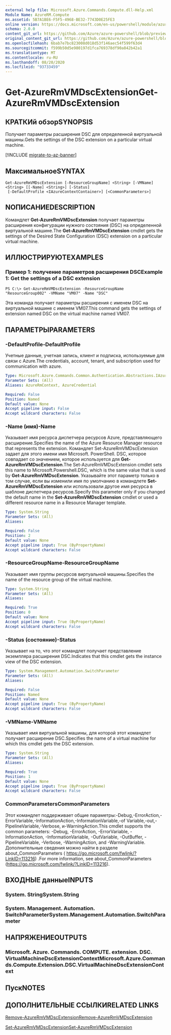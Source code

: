 ```yaml
---
external help file: Microsoft.Azure.Commands.Compute.dll-Help.xml
Module Name: AzureRM.Compute
ms.assetid: 5B7A1BE6-F5F5-4968-BE32-7743D0E25FE3
online version: https://docs.microsoft.com/en-us/powershell/module/azurerm.compute/get-azurermvmdscextension
schema: 2.0.0
content_git_url: https://github.com/Azure/azure-powershell/blob/preview/src/ResourceManager/Compute/Commands.Compute/help/Get-AzureRmVMDscExtension.md
original_content_git_url: https://github.com/Azure/azure-powershell/blob/preview/src/ResourceManager/Compute/Commands.Compute/help/Get-AzureRmVMDscExtension.md
ms.openlocfilehash: 6bab7e7bc823008d018d53f146aec54f599f63d4
ms.sourcegitcommit: f599b50d5e980197d1fca769378df90a842b42a1
ms.translationtype: MT
ms.contentlocale: ru-RU
ms.lasthandoff: 08/20/2020
ms.locfileid: "93733459"
---
```

# <span data-ttu-id="81d10-101">Get-AzureRmVMDscExtension</span><span class="sxs-lookup"><span data-stu-id="81d10-101">Get-AzureRmVMDscExtension</span></span>

## <span data-ttu-id="81d10-102">КРАТКИй обзор</span><span class="sxs-lookup"><span data-stu-id="81d10-102">SYNOPSIS</span></span>
<span data-ttu-id="81d10-103">Получает параметры расширения DSC для определенной виртуальной машины.</span><span class="sxs-lookup"><span data-stu-id="81d10-103">Gets the settings of the DSC extension on a particular virtual machine.</span></span>

[!INCLUDE [migrate-to-az-banner](../../includes/migrate-to-az-banner.md)]

## <span data-ttu-id="81d10-104">Максимальное</span><span class="sxs-lookup"><span data-stu-id="81d10-104">SYNTAX</span></span>

```
Get-AzureRmVMDscExtension [-ResourceGroupName] <String> [-VMName] <String> [[-Name] <String>] [-Status]
 [-DefaultProfile <IAzureContextContainer>] [<CommonParameters>]
```

## <span data-ttu-id="81d10-105">NОПИСАНИЕ</span><span class="sxs-lookup"><span data-stu-id="81d10-105">DESCRIPTION</span></span>
<span data-ttu-id="81d10-106">Командлет **Get-AzureRmVMDscExtension** получает параметры расширения конфигурации нужного состояния (DSC) на определенной виртуальной машине.</span><span class="sxs-lookup"><span data-stu-id="81d10-106">The **Get-AzureRmVMDscExtension** cmdlet gets the settings of the Desired State Configuration (DSC) extension on a particular virtual machine.</span></span>

## <span data-ttu-id="81d10-107">ИЛЛЮСТРИРУЮТ</span><span class="sxs-lookup"><span data-stu-id="81d10-107">EXAMPLES</span></span>

### <span data-ttu-id="81d10-108">Пример 1: получение параметров расширения DSC</span><span class="sxs-lookup"><span data-stu-id="81d10-108">Example 1: Get the settings of a DSC extension</span></span>
```
PS C:\> Get-AzureRmVMDscExtension -ResourceGroupName "ResourceGroup002" -VMName "VM07" -Name "DSC"
```

<span data-ttu-id="81d10-109">Эта команда получает параметры расширения с именем DSC на виртуальной машине с именем VM07.</span><span class="sxs-lookup"><span data-stu-id="81d10-109">This command gets the settings of extension named DSC on the virtual machine named VM07.</span></span>

## <span data-ttu-id="81d10-110">ПАРАМЕТРЫ</span><span class="sxs-lookup"><span data-stu-id="81d10-110">PARAMETERS</span></span>

### <span data-ttu-id="81d10-111">-DefaultProfile</span><span class="sxs-lookup"><span data-stu-id="81d10-111">-DefaultProfile</span></span>
<span data-ttu-id="81d10-112">Учетные данные, учетная запись, клиент и подписка, используемые для связи с Azure.</span><span class="sxs-lookup"><span data-stu-id="81d10-112">The credentials, account, tenant, and subscription used for communication with azure.</span></span>

```yaml
Type: Microsoft.Azure.Commands.Common.Authentication.Abstractions.IAzureContextContainer
Parameter Sets: (All)
Aliases: AzureRmContext, AzureCredential

Required: False
Position: Named
Default value: None
Accept pipeline input: False
Accept wildcard characters: False
```

### <span data-ttu-id="81d10-113">-Name (имя)</span><span class="sxs-lookup"><span data-stu-id="81d10-113">-Name</span></span>
<span data-ttu-id="81d10-114">Указывает имя ресурса диспетчера ресурсов Azure, представляющего расширение.</span><span class="sxs-lookup"><span data-stu-id="81d10-114">Specifies the name of the Azure Resource Manager resource that represents the extension.</span></span>
<span data-ttu-id="81d10-115">Командлет Set-AzureRmVMDscExtension задает для этого имени имя Microsoft. PowerShell. DSC, которое совпадает со значением, которое используется для **Get-AzureRmVMDscExtension**.</span><span class="sxs-lookup"><span data-stu-id="81d10-115">The Set-AzureRmVMDscExtension cmdlet sets this name to Microsoft.Powershell.DSC, which is the same value that is used by **Get-AzureRmVMDscExtension**.</span></span>
<span data-ttu-id="81d10-116">Указывайте этот параметр только в том случае, если вы изменили имя по умолчанию в командлете **Set-AzureRmVMDscExtension** или использовали другое имя ресурса в шаблоне диспетчера ресурсов.</span><span class="sxs-lookup"><span data-stu-id="81d10-116">Specify this parameter only if you changed the default name in the **Set-AzureRmVMDscExtension** cmdlet or used a different resource name in a Resource Manager template.</span></span>

```yaml
Type: System.String
Parameter Sets: (All)
Aliases:

Required: False
Position: 2
Default value: None
Accept pipeline input: True (ByPropertyName)
Accept wildcard characters: False
```

### <span data-ttu-id="81d10-117">-ResourceGroupName</span><span class="sxs-lookup"><span data-stu-id="81d10-117">-ResourceGroupName</span></span>
<span data-ttu-id="81d10-118">Указывает имя группы ресурсов виртуальной машины.</span><span class="sxs-lookup"><span data-stu-id="81d10-118">Specifies the name of the resource group of the virtual machine.</span></span>

```yaml
Type: System.String
Parameter Sets: (All)
Aliases:

Required: True
Position: 0
Default value: None
Accept pipeline input: True (ByPropertyName)
Accept wildcard characters: False
```

### <span data-ttu-id="81d10-119">-Status (состояние)</span><span class="sxs-lookup"><span data-stu-id="81d10-119">-Status</span></span>
<span data-ttu-id="81d10-120">Указывает на то, что этот командлет получает представление экземпляра расширения DSC.</span><span class="sxs-lookup"><span data-stu-id="81d10-120">Indicates that this cmdlet gets the instance view of the DSC extension.</span></span>

```yaml
Type: System.Management.Automation.SwitchParameter
Parameter Sets: (All)
Aliases:

Required: False
Position: Named
Default value: None
Accept pipeline input: True (ByPropertyName)
Accept wildcard characters: False
```

### <span data-ttu-id="81d10-121">-VMName</span><span class="sxs-lookup"><span data-stu-id="81d10-121">-VMName</span></span>
<span data-ttu-id="81d10-122">Указывает имя виртуальной машины, для которой этот командлет получает расширение DSC.</span><span class="sxs-lookup"><span data-stu-id="81d10-122">Specifies the name of a virtual machine for which this cmdlet gets the DSC extension.</span></span>

```yaml
Type: System.String
Parameter Sets: (All)
Aliases:

Required: True
Position: 1
Default value: None
Accept pipeline input: True (ByPropertyName)
Accept wildcard characters: False
```

### <span data-ttu-id="81d10-123">CommonParameters</span><span class="sxs-lookup"><span data-stu-id="81d10-123">CommonParameters</span></span>
<span data-ttu-id="81d10-124">Этот командлет поддерживает общие параметры:-Debug,-ErrorAction,-ErrorVariable,-InformationAction,-InformationVariable,-of Variable,-out,-PipelineVariable,-Verbose, и-WarningAction.</span><span class="sxs-lookup"><span data-stu-id="81d10-124">This cmdlet supports the common parameters: -Debug, -ErrorAction, -ErrorVariable, -InformationAction, -InformationVariable, -OutVariable, -OutBuffer, -PipelineVariable, -Verbose, -WarningAction, and -WarningVariable.</span></span> <span data-ttu-id="81d10-125">Дополнительные сведения можно найти в разделе about_CommonParameters ( https://go.microsoft.com/fwlink/?LinkID=113216) .</span><span class="sxs-lookup"><span data-stu-id="81d10-125">For more information, see about_CommonParameters (https://go.microsoft.com/fwlink/?LinkID=113216).</span></span>

## <span data-ttu-id="81d10-126">ВХОДНЫЕ данные</span><span class="sxs-lookup"><span data-stu-id="81d10-126">INPUTS</span></span>

### <span data-ttu-id="81d10-127">System. String</span><span class="sxs-lookup"><span data-stu-id="81d10-127">System.String</span></span>

### <span data-ttu-id="81d10-128">System. Management. Automation. SwitchParameter</span><span class="sxs-lookup"><span data-stu-id="81d10-128">System.Management.Automation.SwitchParameter</span></span>

## <span data-ttu-id="81d10-129">НАПРЯЖЕНИЕ</span><span class="sxs-lookup"><span data-stu-id="81d10-129">OUTPUTS</span></span>

### <span data-ttu-id="81d10-130">Microsoft. Azure. Commands. COMPUTE. extension. DSC. VirtualMachineDscExtensionContext</span><span class="sxs-lookup"><span data-stu-id="81d10-130">Microsoft.Azure.Commands.Compute.Extension.DSC.VirtualMachineDscExtensionContext</span></span>

## <span data-ttu-id="81d10-131">Пуск</span><span class="sxs-lookup"><span data-stu-id="81d10-131">NOTES</span></span>

## <span data-ttu-id="81d10-132">ДОПОЛНИТЕЛЬНЫЕ ССЫЛКИ</span><span class="sxs-lookup"><span data-stu-id="81d10-132">RELATED LINKS</span></span>

[<span data-ttu-id="81d10-133">Remove-AzureRmVMDscExtension</span><span class="sxs-lookup"><span data-stu-id="81d10-133">Remove-AzureRmVMDscExtension</span></span>](./Remove-AzureRmVMDscExtension.md)

[<span data-ttu-id="81d10-134">Set-AzureRmVMDscExtension</span><span class="sxs-lookup"><span data-stu-id="81d10-134">Set-AzureRmVMDscExtension</span></span>](./Set-AzureRmVMDscExtension.md)


